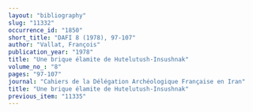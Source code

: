 ```yaml
---
layout: "bibliography"
slug: "11332"
occurrence_id: "1850"
short_title: "DAFI 8 (1978), 97-107"
author: "Vallat, François"
publication_year: "1978"
title: "Une brique élamite de Hutelutush-Insushnak"
volume_no_: "8"
pages: "97-107"
journal: "Cahiers de la Délégation Archéologique Française en Iran"
title: "Une brique élamite de Hutelutush-Insushnak"
previous_item: "11335"
---
```

